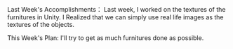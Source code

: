 Last Week's Accomplishments： 
Last week, I worked on the textures of the furnitures in Unity. I Realized that we can simply use real life images as the textures of the objects.

This Week's Plan: I'll try to get as much furnitures done as possible. 
